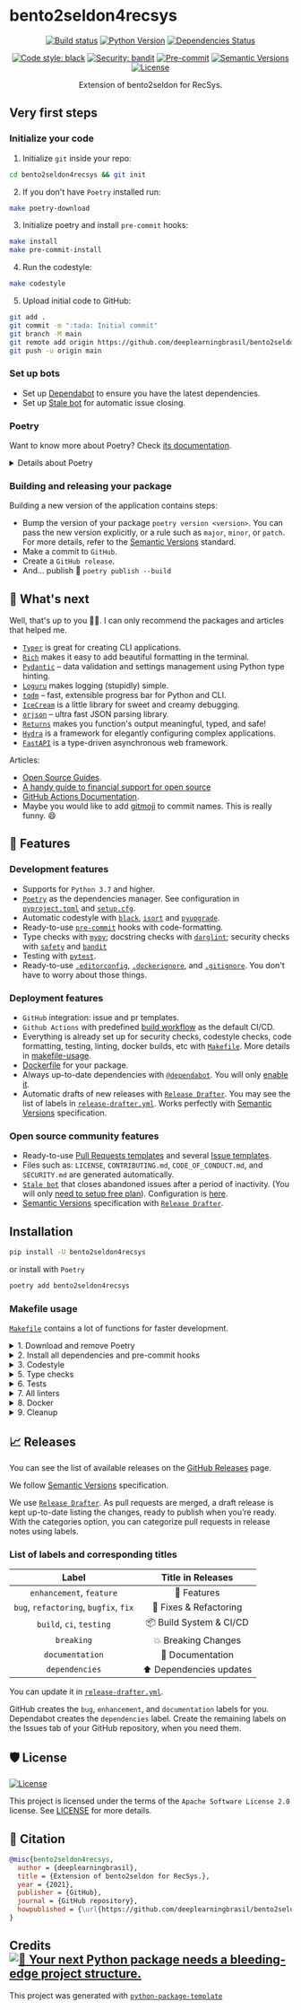 # bento2seldon4recsys

<div align="center">

[![Build status](https://github.com/deeplearningbrasil/bento2seldon4recsys/workflows/build/badge.svg?branch=master&event=push)](https://github.com/deeplearningbrasil/bento2seldon4recsys/actions?query=workflow%3Abuild)
[![Python Version](https://img.shields.io/pypi/pyversions/bento2seldon4recsys.svg)](https://pypi.org/project/bento2seldon4recsys/)
[![Dependencies Status](https://img.shields.io/badge/dependencies-up%20to%20date-brightgreen.svg)](https://github.com/deeplearningbrasil/bento2seldon4recsys/pulls?utf8=%E2%9C%93&q=is%3Apr%20author%3Aapp%2Fdependabot)

[![Code style: black](https://img.shields.io/badge/code%20style-black-000000.svg)](https://github.com/psf/black)
[![Security: bandit](https://img.shields.io/badge/security-bandit-green.svg)](https://github.com/PyCQA/bandit)
[![Pre-commit](https://img.shields.io/badge/pre--commit-enabled-brightgreen?logo=pre-commit&logoColor=white)](https://github.com/deeplearningbrasil/bento2seldon4recsys/blob/master/.pre-commit-config.yaml)
[![Semantic Versions](https://img.shields.io/badge/%20%20%F0%9F%93%A6%F0%9F%9A%80-semantic--versions-e10079.svg)](https://github.com/deeplearningbrasil/bento2seldon4recsys/releases)
[![License](https://img.shields.io/github/license/deeplearningbrasil/bento2seldon4recsys)](https://github.com/deeplearningbrasil/bento2seldon4recsys/blob/master/LICENSE)

Extension of bento2seldon for RecSys.

</div>

## Very first steps

### Initialize your code

1. Initialize `git` inside your repo:

```bash
cd bento2seldon4recsys && git init
```

2. If you don't have `Poetry` installed run:

```bash
make poetry-download
```

3. Initialize poetry and install `pre-commit` hooks:

```bash
make install
make pre-commit-install
```

4. Run the codestyle:

```bash
make codestyle
```

5. Upload initial code to GitHub:

```bash
git add .
git commit -m ":tada: Initial commit"
git branch -M main
git remote add origin https://github.com/deeplearningbrasil/bento2seldon4recsys.git
git push -u origin main
```

### Set up bots

- Set up [Dependabot](https://docs.github.com/en/github/administering-a-repository/enabling-and-disabling-version-updates#enabling-github-dependabot-version-updates) to ensure you have the latest dependencies.
- Set up [Stale bot](https://github.com/apps/stale) for automatic issue closing.

### Poetry

Want to know more about Poetry? Check [its documentation](https://python-poetry.org/docs/).

<details>
<summary>Details about Poetry</summary>
<p>

Poetry's [commands](https://python-poetry.org/docs/cli/#commands) are very intuitive and easy to learn, like:

- `poetry add numpy@latest`
- `poetry run pytest`
- `poetry publish --build`

etc
</p>
</details>

### Building and releasing your package

Building a new version of the application contains steps:

- Bump the version of your package `poetry version <version>`. You can pass the new version explicitly, or a rule such as `major`, `minor`, or `patch`. For more details, refer to the [Semantic Versions](https://semver.org/) standard.
- Make a commit to `GitHub`.
- Create a `GitHub release`.
- And... publish 🙂 `poetry publish --build`

## 🎯 What's next

Well, that's up to you 💪🏻. I can only recommend the packages and articles that helped me.

- [`Typer`](https://github.com/tiangolo/typer) is great for creating CLI applications.
- [`Rich`](https://github.com/willmcgugan/rich) makes it easy to add beautiful formatting in the terminal.
- [`Pydantic`](https://github.com/samuelcolvin/pydantic/) – data validation and settings management using Python type hinting.
- [`Loguru`](https://github.com/Delgan/loguru) makes logging (stupidly) simple.
- [`tqdm`](https://github.com/tqdm/tqdm) – fast, extensible progress bar for Python and CLI.
- [`IceCream`](https://github.com/gruns/icecream) is a little library for sweet and creamy debugging.
- [`orjson`](https://github.com/ijl/orjson) – ultra fast JSON parsing library.
- [`Returns`](https://github.com/dry-python/returns) makes you function's output meaningful, typed, and safe!
- [`Hydra`](https://github.com/facebookresearch/hydra) is a framework for elegantly configuring complex applications.
- [`FastAPI`](https://github.com/tiangolo/fastapi) is a type-driven asynchronous web framework.

Articles:

- [Open Source Guides](https://opensource.guide/).
- [A handy guide to financial support for open source](https://github.com/nayafia/lemonade-stand)
- [GitHub Actions Documentation](https://help.github.com/en/actions).
- Maybe you would like to add [gitmoji](https://gitmoji.carloscuesta.me/) to commit names. This is really funny. 😄

## 🚀 Features

### Development features

- Supports for `Python 3.7` and higher.
- [`Poetry`](https://python-poetry.org/) as the dependencies manager. See configuration in [`pyproject.toml`](https://github.com/deeplearningbrasil/bento2seldon4recsys/blob/master/pyproject.toml) and [`setup.cfg`](https://github.com/deeplearningbrasil/bento2seldon4recsys/blob/master/setup.cfg).
- Automatic codestyle with [`black`](https://github.com/psf/black), [`isort`](https://github.com/timothycrosley/isort) and [`pyupgrade`](https://github.com/asottile/pyupgrade).
- Ready-to-use [`pre-commit`](https://pre-commit.com/) hooks with code-formatting.
- Type checks with [`mypy`](https://mypy.readthedocs.io); docstring checks with [`darglint`](https://github.com/terrencepreilly/darglint); security checks with [`safety`](https://github.com/pyupio/safety) and [`bandit`](https://github.com/PyCQA/bandit)
- Testing with [`pytest`](https://docs.pytest.org/en/latest/).
- Ready-to-use [`.editorconfig`](https://github.com/deeplearningbrasil/bento2seldon4recsys/blob/master/.editorconfig), [`.dockerignore`](https://github.com/deeplearningbrasil/bento2seldon4recsys/blob/master/.dockerignore), and [`.gitignore`](https://github.com/deeplearningbrasil/bento2seldon4recsys/blob/master/.gitignore). You don't have to worry about those things.

### Deployment features

- `GitHub` integration: issue and pr templates.
- `Github Actions` with predefined [build workflow](https://github.com/deeplearningbrasil/bento2seldon4recsys/blob/master/.github/workflows/build.yml) as the default CI/CD.
- Everything is already set up for security checks, codestyle checks, code formatting, testing, linting, docker builds, etc with [`Makefile`](https://github.com/deeplearningbrasil/bento2seldon4recsys/blob/master/Makefile#L89). More details in [makefile-usage](#makefile-usage).
- [Dockerfile](https://github.com/deeplearningbrasil/bento2seldon4recsys/blob/master/docker/Dockerfile) for your package.
- Always up-to-date dependencies with [`@dependabot`](https://dependabot.com/). You will only [enable it](https://docs.github.com/en/github/administering-a-repository/enabling-and-disabling-version-updates#enabling-github-dependabot-version-updates).
- Automatic drafts of new releases with [`Release Drafter`](https://github.com/marketplace/actions/release-drafter). You may see the list of labels in [`release-drafter.yml`](https://github.com/deeplearningbrasil/bento2seldon4recsys/blob/master/.github/release-drafter.yml). Works perfectly with [Semantic Versions](https://semver.org/) specification.

### Open source community features

- Ready-to-use [Pull Requests templates](https://github.com/deeplearningbrasil/bento2seldon4recsys/blob/master/.github/PULL_REQUEST_TEMPLATE.md) and several [Issue templates](https://github.com/deeplearningbrasil/bento2seldon4recsys/tree/master/.github/ISSUE_TEMPLATE).
- Files such as: `LICENSE`, `CONTRIBUTING.md`, `CODE_OF_CONDUCT.md`, and `SECURITY.md` are generated automatically.
- [`Stale bot`](https://github.com/apps/stale) that closes abandoned issues after a period of inactivity. (You will only [need to setup free plan](https://github.com/marketplace/stale)). Configuration is [here](https://github.com/deeplearningbrasil/bento2seldon4recsys/blob/master/.github/.stale.yml).
- [Semantic Versions](https://semver.org/) specification with [`Release Drafter`](https://github.com/marketplace/actions/release-drafter).

## Installation

```bash
pip install -U bento2seldon4recsys
```

or install with `Poetry`

```bash
poetry add bento2seldon4recsys
```



### Makefile usage

[`Makefile`](https://github.com/deeplearningbrasil/bento2seldon4recsys/blob/master/Makefile) contains a lot of functions for faster development.

<details>
<summary>1. Download and remove Poetry</summary>
<p>

To download and install Poetry run:

```bash
make poetry-download
```

To uninstall

```bash
make poetry-remove
```

</p>
</details>

<details>
<summary>2. Install all dependencies and pre-commit hooks</summary>
<p>

Install requirements:

```bash
make install
```

Pre-commit hooks coulb be installed after `git init` via

```bash
make pre-commit-install
```

</p>
</details>

<details>
<summary>3. Codestyle</summary>
<p>

Automatic formatting uses `pyupgrade`, `isort` and `black`.

```bash
make codestyle

# or use synonym
make formatting
```

Codestyle checks only, without rewriting files:

```bash
make check-codestyle
```

> Note: `check-codestyle` uses `isort`, `black` and `darglint` library

<details>
<summary>4. Code security</summary>
<p>

```bash
make check-safety
```

This command launches `Poetry` integrity checks as well as identifies security issues with `Safety` and `Bandit`.

```bash
make check-safety
```

</p>
</details>

</p>
</details>

<details>
<summary>5. Type checks</summary>
<p>

Run `mypy` static type checker

```bash
make mypy
```

</p>
</details>

<details>
<summary>6. Tests</summary>
<p>

Run `pytest`

```bash
make test
```

</p>
</details>

<details>
<summary>7. All linters</summary>
<p>

Of course there is a command to ~~rule~~ run all linters in one:

```bash
make lint
```

the same as:

```bash
make test && make check-codestyle && make mypy && make check-safety
```

</p>
</details>

<details>
<summary>8. Docker</summary>
<p>

```bash
make docker-build
```

which is equivalent to:

```bash
make docker-build VERSION=latest
```

Remove docker image with

```bash
make docker-remove
```

More information [about docker](https://github.com/deeplearningbrasil/bento2seldon4recsys/tree/master/docker).

</p>
</details>

<details>
<summary>9. Cleanup</summary>
<p>
Delete pycache files

```bash
make pycache-remove
```

Remove package build

```bash
make build-remove
```

Or to remove pycache, build and docker image run:

```bash
make clean-all
```

</p>
</details>

## 📈 Releases

You can see the list of available releases on the [GitHub Releases](https://github.com/deeplearningbrasil/bento2seldon4recsys/releases) page.

We follow [Semantic Versions](https://semver.org/) specification.

We use [`Release Drafter`](https://github.com/marketplace/actions/release-drafter). As pull requests are merged, a draft release is kept up-to-date listing the changes, ready to publish when you’re ready. With the categories option, you can categorize pull requests in release notes using labels.

### List of labels and corresponding titles

|               **Label**               |  **Title in Releases**  |
| :-----------------------------------: | :---------------------: |
|       `enhancement`, `feature`        |       🚀 Features       |
| `bug`, `refactoring`, `bugfix`, `fix` | 🔧 Fixes & Refactoring  |
|       `build`, `ci`, `testing`        | 📦 Build System & CI/CD |
|              `breaking`               |   💥 Breaking Changes   |
|            `documentation`            |    📝 Documentation     |
|            `dependencies`             | ⬆️ Dependencies updates |

You can update it in [`release-drafter.yml`](https://github.com/deeplearningbrasil/bento2seldon4recsys/blob/master/.github/release-drafter.yml).

GitHub creates the `bug`, `enhancement`, and `documentation` labels for you. Dependabot creates the `dependencies` label. Create the remaining labels on the Issues tab of your GitHub repository, when you need them.

## 🛡 License

[![License](https://img.shields.io/github/license/deeplearningbrasil/bento2seldon4recsys)](https://github.com/deeplearningbrasil/bento2seldon4recsys/blob/master/LICENSE)

This project is licensed under the terms of the `Apache Software License 2.0` license. See [LICENSE](https://github.com/deeplearningbrasil/bento2seldon4recsys/blob/master/LICENSE) for more details.

## 📃 Citation

```bibtex
@misc{bento2seldon4recsys,
  author = {deeplearningbrasil},
  title = {Extension of bento2seldon for RecSys.},
  year = {2021},
  publisher = {GitHub},
  journal = {GitHub repository},
  howpublished = {\url{https://github.com/deeplearningbrasil/bento2seldon4recsys}}
}
```

## Credits [![🚀 Your next Python package needs a bleeding-edge project structure.](https://img.shields.io/badge/python--package--template-%F0%9F%9A%80-brightgreen)](https://github.com/TezRomacH/python-package-template)

This project was generated with [`python-package-template`](https://github.com/TezRomacH/python-package-template)
